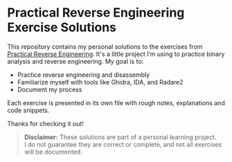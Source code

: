 # Practical Reverse Engineering Exercise Solutions

This repository contains my personal solutions to the exercises from [Practical Reverse Engineering](https://www.wiley.com/en-us/Practical+Reverse+Engineering%3A+x86%2C+x64%2C+ARM%2C+Windows+Kernel%2C+Reversing+Tools%2C+and+Obfuscation-p-9781118787311). It's a little project I’m using to practice binary analysis and reverse engineering. My goal is to:

- Practice reverse engineering and disassembly
- Familiarize myself with tools like Ghidra, IDA, and Radare2
- Document my process

Each exercise is presented in its own file with rough notes, explanations and code snippets.

Thanks for checking it out!

>**Disclaimer:** These solutions are part of a personal learning project.  
> I do not guarantee they are correct or complete, and not all exercises will be documented.
